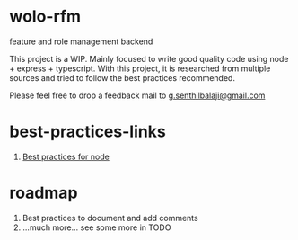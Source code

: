 # wolo-rfm
feature and role management backend

This project is a WIP. Mainly focused to write good quality code using node + express + typescript. With this project, it is researched from multiple sources and tried to follow the best practices recommended. 

Please feel free to drop a feedback mail to g.senthilbalaji@gmail.com

# best-practices-links
1. [Best practices for node](https://github.com/goldbergyoni/nodebestpractices/blob/master/README.md)
# roadmap
1. Best practices to document and add comments
2. ...much more... see some more in TODO